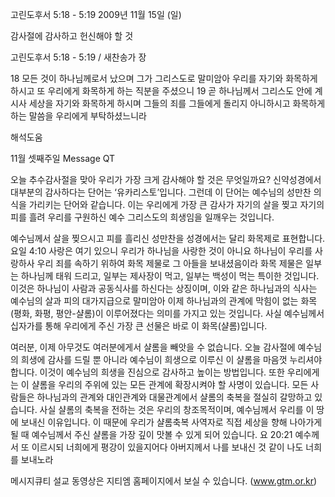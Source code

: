 고린도후서 5:18 - 5:19 
2009년 11월 15일 (일)

감사절에 감사하고 헌신해야 할 것



고린도후서 5:18 - 5:19 / 새찬송가  장


18 모든 것이 하나님께로서 났으며 그가 그리스도로 말미암아 우리를 자기와 화목하게 하시고 또 우리에게 화목하게 하는 직분을 주셨으니 19 곧 하나님께서 그리스도 안에 계시사 세상을 자기와 화목하게 하시며 그들의 죄를 그들에게 돌리지 아니하시고 화목하게 하는 말씀을 우리에게 부탁하셨느니라

해석도움





11월 셋째주일 Message QT

오늘 추수감사절을 맞아 우리가 가장 크게 감사해야 할 것은 무엇일까요? 
신약성경에서 대부분의 감사하다는 단어는 ‘유카리스토’입니다. 
그런데 이 단어는 예수님의 성만찬 의식을 가리키는 단어와 같습니다. 
이는 우리에게 가장 큰 감사가 자기의 살을 찢고 자기의 피를 흘려 우리를 구원하신 예수 그리스도의 희생임을 일깨우는 것입니다. 

예수님께서 살을 찢으시고 피를 흘리신 성만찬을 성경에서는 달리 화목제로 표현합니다.
요일 4:10  사랑은 여기 있으니 우리가 하나님을 사랑한 것이 아니요 하나님이 우리를 사랑하사 우리 죄를 속하기 위하여 화목 제물로 그 아들을 보내셨음이라
화목 제물은 일부는 하나님께 태워 드리고, 일부는 제사장이 먹고, 일부는 백성이 먹는 특이한 것입니다. 이것은 하나님이 사람과 공동식사를 하신다는 상징이며, 이와 같은 하나님과의 식사는 예수님의 살과 피의 대가지급으로 말미암아 이제 하나님과의 관계에 막힘이 없는 화목(평화, 화평, 평안-샬롬)이 이루어졌다는 의미를 가지고 있는 것입니다. 
사실 예수님께서 십자가를 통해 우리에게 주신 가장 큰 선물은 바로 이 화목(샬롬)입니다. 

여러분, 이제 아무것도 여러분에게서 샬롬을 빼앗을 수 없습니다. 오늘 감사절에 예수님의 희생에 감사를 드릴 뿐 아니라 예수님이 희생으로 이루신 이 샬롬을 마음껏 누리셔야 합니다. 이것이 예수님의 희생을 진심으로 감사하고 높이는 방법입니다.
또한 우리에게는 이 샬롬을 우리의 주위에 있는 모든 관계에 확장시켜야 할 사명이 있습니다.
모든 사람들은 하나님과의 관계와 대인관계와 대물관계에서 샬롬의 축복을 절실히 갈망하고 있습니다. 사실 샬롬의 축복을 전하는 것은 우리의 창조목적이며, 예수님께서 우리를 이 땅에 보내신 이유입니다. 이 때문에 우리가 샬롬축복 사역자로 직접 세상을 향해 나아가게 될 때 예수님께서 주신 샬롬을 가장 깊이 맛볼 수 있게 되어 있습니다.
요 20:21  예수께서 또 이르시되 너희에게 평강이 있을지어다 아버지께서 나를 보내신 것 같이 나도 너희를 보내노라

메시지큐티 설교 동영상은 지티엠 홈페이지에서 보실 수 있습니다. (www.gtm.or.kr)